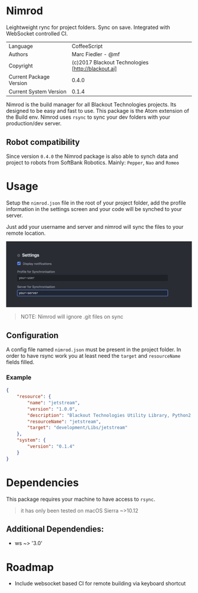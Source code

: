# Nimrod
Leightweight rync for project folders. Sync on save. Integrated with WebSocket controlled CI.

|||
|---|---|
|Language|CoffeeScript|
|Authors|Marc Fiedler - @mf|
|Copyright|(c)2017 Blackout Technologies [http://blackout.ai]|
|Current Package Version| 0.4.0|
|Current System Version| 0.1.4|

Nimrod is the build manager for all Blackout Technologies projects. Its designed to be easy and fast to use.
This package is the Atom extension of the Build env.
Nimrod uses `rsync` to sync your dev folders with your production/dev server.

## Robot compatibility
Since version `0.4.0` the Nimrod package is also able to synch data and
project to robots from SoftBank Robotics. Mainly: `Pepper`, `Nao` and `Romeo`

# Usage
Setup the `nimrod.json` file in the root of your project folder, add the profile information
in the settings screen and your code will be synched to your server.

Just add your username and server and nimrod will sync the files to your remote location.

![settings](https://raw.githubusercontent.com/Blackout-Technologies/Nimrod/master/img/settings.png)

> NOTE: Nimrod will ignore .git files on sync

## Configuration
A config file named `nimrod.json` must be present in the project folder. In order
to have rsync work you at least need the `target` and `resourceName` fields filled.

### Example
```json
{
    "resource": {
        "name": "jetstream",
        "version": "1.0.0",
        "description": "Blackout Technologies Utility Library, Python2 and Python3 compatible",
        "resourceName": "jetstream",
        "target": "development/Libs/jetstream"
    },
    "system": {
        "version": "0.1.4"
    }
}
```

# Dependencies
This package requires your machine to have access to `rsync`.
> it has only been tested on macOS Sierra ~>10.12

## Additional Dependendies:
* ws ~> '3.0'

# Roadmap
* Include websocket based CI for remote building via keyboard shortcut
